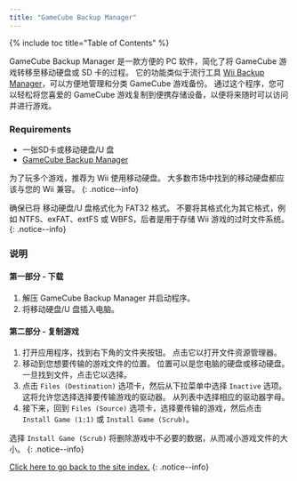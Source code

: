 ```yaml
---
title: "GameCube Backup Manager"
---
```


{% include toc title="Table of Contents" %}

GameCube Backup Manager 是一款方便的 PC 软件，简化了将 GameCube 游戏转移至移动硬盘或 SD 卡的过程。 它的功能类似于流行工具 [Wii Backup Manager](wiibackupmanager)，可以方便地管理和分类 GameCube 游戏备份。 通过这个程序，您可以轻松将您喜爱的 GameCube 游戏复制到便携存储设备，以便将来随时可以访问并进行游戏。

### Requirements

* 一张SD卡或移动硬盘/U 盘
* [GameCube Backup Manager](https://github.com/AxionDrak/GameCube-Backup-Manager/releases)

为了玩多个游戏，推荐为 Wii 使用移动硬盘。 大多数市场中找到的移动硬盘都应该与您的 Wii 兼容。
{: .notice--info}

确保已将 移动硬盘/U 盘格式化为 FAT32 格式。 不要将其格式化为其它格式，例如 NTFS、exFAT、extFS 或 WBFS，后者是用于存储 Wii 游戏的过时文件系统。
{: .notice--info}

### 说明

#### 第一部分 - 下载

1. 解压 GameCube Backup Manager 并启动程序。
1. 将移动硬盘/U 盘插入电脑。

#### 第二部分 - 复制游戏

1. 打开应用程序，找到右下角的文件夹按钮。 点击它以打开文件资源管理器。
1. 移动到您想要传输的游戏文件的位置。 位置可以是您电脑的硬盘或移动硬盘。 一旦找到文件，点击它以选择。
1. 点击 `Files (Destination)` 选项卡，然后从下拉菜单中选择 `Inactive` 选项。 这将允许您选择选择要传输游戏的驱动器。 从列表中选择相应的驱动器字母。
1. 接下来，回到 `Files (Source)` 选项卡，选择要传输的游戏，然后点击 `Install Game (1:1)` 或 `Install Game (Scrub)`。

选择 `Install Game (Scrub)` 将删除游戏中不必要的数据，从而减小游戏文件的大小。
{: .notice--info}

[Click here to go back to the site index.](site-navigation)
{: .notice--info}
